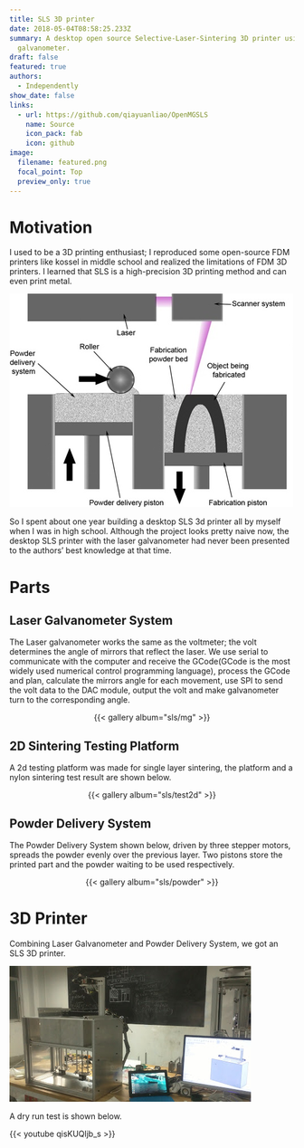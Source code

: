 ```yaml
---
title: SLS 3D printer
date: 2018-05-04T08:58:25.233Z
summary: A desktop open source Selective‑Laser‑Sintering 3D printer using mirror
  galvanometer.
draft: false
featured: true
authors:
  - Independently
show_date: false
links:
  - url: https://github.com/qiayuanliao/OpenMGSLS
    name: Source
    icon_pack: fab
    icon: github
image:
  filename: featured.png
  focal_point: Top
  preview_only: true
---
```

# Motivation

I used to be a 3D printing enthusiast; I reproduced some open-source FDM printers like kossel in middle school and realized the limitations of FDM 3D printers. I learned that SLS is a high-precision 3D printing method and can even print metal. 

![](sls0.jpg "Selective laser sintering process")

So I spent about one year building a desktop SLS 3d printer all by myself when I was in high school.
Although the project looks pretty naive now, the desktop SLS printer with the laser galvanometer had never been presented to the authors’ best knowledge at that time.

# Parts

## Laser Galvanometer System

The Laser galvanometer works the same as the voltmeter; the volt determines the angle of mirrors that reflect the laser. We use serial to communicate with the computer and receive the GCode(GCode is the most widely used numerical control programming language), process the GCode and plan, calculate the mirrors angle for each movement, use SPI to send the volt data to the DAC module, output the volt and make galvanometer turn to the corresponding angle.

<center>{{< gallery album="sls/mg" >}}</center>

## 2D Sintering Testing Platform

A 2d testing platform was made for single layer sintering, the platform and a nylon sintering test result are shown below.

<center>{{< gallery album="sls/test2d" >}}</center>

## Powder Delivery System

The Powder Delivery System shown below, driven by three stepper motors, spreads the powder evenly over the previous layer. Two pistons store the printed part and the powder waiting to be used respectively.

<center>{{< gallery album="sls/powder" >}}</center>

# 3D Printer

Combining Laser Galvanometer and Powder Delivery System, we got an SLS 3D printer.

![](printer.jpg "SLS 3D Printer I build")

A dry run test is shown below.

{{< youtube qisKUQljb_s >}}
